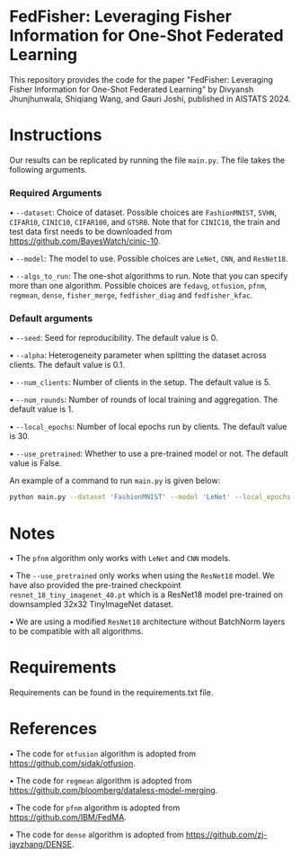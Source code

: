 # FedFisher: Leveraging Fisher Information for One-Shot Federated Learning

This repository provides the code for the paper "FedFisher: Leveraging Fisher Information for One-Shot Federated Learning" by Divyansh Jhunjhunwala, Shiqiang Wang, and Gauri Joshi, published in AISTATS 2024.


# Instructions

Our results can be replicated by running the file `main.py`. The file takes the following arguments.

### Required Arguments

• `--dataset`: Choice of dataset. Possible choices are `FashionMNIST`, `SVHN`, `CIFAR10`, `CINIC10`, `CIFAR100`, and `GTSRB`. Note that for `CINIC10`, the train and test data first needs to be downloaded from https://github.com/BayesWatch/cinic-10.

• `--model`: The model to use. Possible choices are `LeNet`, `CNN`, and `ResNet18`.

• `--algs_to_run`: The one-shot algorithms to run. Note that you can specify more than one algorithm. Possible choices are `fedavg`, `otfusion`, `pfnm`, `regmean`, `dense`, `fisher_merge`, `fedfisher_diag` and `fedfisher_kfac`.

### Default arguments

• `--seed`: Seed for reproducibility. The default value is 0.

• `--alpha`: Heterogeneity parameter when splitting the dataset across clients. The default value is 0.1.

• `--num_clients`: Number of clients in the setup. The default value is 5.

• `--num_rounds`: Number of rounds of local training and aggregation. The default value is 1.

• `--local_epochs`: Number of local epochs run by clients. The default value is 30. 

• `--use_pretrained`: Whether to use a pre-trained model or not. The default value is False.

An example of a command to run `main.py` is given below:

```bash
python main.py --dataset 'FashionMNIST' --model 'LeNet' --local_epochs 10 --algs_to_run 'fedfisher_kfac' 'fedavg'              
```



# Notes

• The `pfnm` algorithm only works with `LeNet` and `CNN` models.

• The `--use_pretrained` only works when using the `ResNet18` model. We have also provided the pre-trained checkpoint `resnet_18_tiny_imagenet_40.pt` which is a ResNet18 model pre-trained on downsampled 32x32 TinyImageNet dataset. 

• We are using a modified `ResNet18` architecture without BatchNorm layers to be compatible with all algorithms.

# Requirements

Requirements can be found in the requirements.txt file.

# References

• The code for `otfusion` algorithm is adopted from https://github.com/sidak/otfusion.

• The code for `regmean` algorithm is adopted from https://github.com/bloomberg/dataless-model-merging.

• The code for `pfnm` algorithm is adopted from https://github.com/IBM/FedMA.

• The code for `dense` algorithm is adopted from https://github.com/zj-jayzhang/DENSE.

